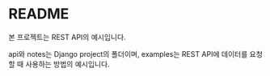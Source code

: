 # README

본 프로젝트는 REST API의 예시입니다.

api와 notes는 Django project의 폴더이며, examples는 REST API에 데이터를 요청할 때 사용하는 방법의 예시입니다.